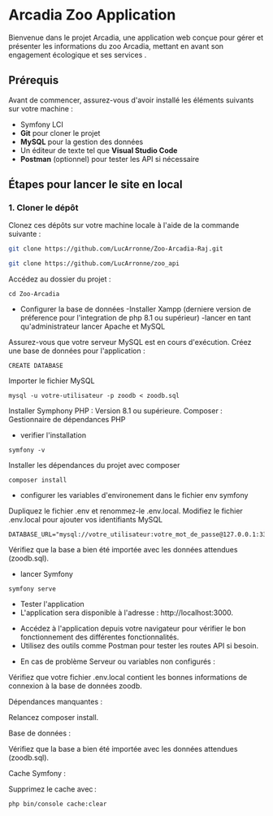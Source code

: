 # Arcadia Zoo Application

Bienvenue dans le projet Arcadia, une application web conçue pour gérer et présenter les informations du zoo Arcadia, mettant en avant son engagement écologique et ses services .

## Prérequis

Avant de commencer, assurez-vous d'avoir installé les éléments suivants sur votre machine :

- Symfony LCI
- **Git** pour cloner le projet
- **MySQL**  pour la gestion des données
- Un éditeur de texte tel que **Visual Studio Code**
- **Postman** (optionnel) pour tester les API si nécessaire

## Étapes pour  lancer le site en local

### 1. Cloner le dépôt

Clonez ces dépôts sur votre machine locale à l'aide de la commande suivante :

``` bash
git clone https://github.com/LucArronne/Zoo-Arcadia-Raj.git
```
```bash
git clone https://github.com/LucArronne/zoo_api
```


Accédez au dossier du projet :

```
cd Zoo-Arcadia
```
- Configurer la base de données
-Installer Xampp (derniere version de préference pour l'integration de php 8.1 ou supérieur)
-lancer en tant qu'administrateur
lancer Apache et MySQL

Assurez-vous que votre serveur MySQL est en cours d'exécution.
Créez une base de données pour l'application :

```
CREATE DATABASE

```
Importer le fichier MySQL

```
mysql -u votre-utilisateur -p zoodb < zoodb.sql
```

Installer Symphony
PHP : Version 8.1 ou supérieure.
Composer : Gestionnaire de dépendances PHP

- verifier l'installation 
```
symfony -v
```
Installer les dépendances du projet avec composer 
````
composer install
````
 - configurer les variables d'environement dans le fichier env symfony

Dupliquez le fichier .env et renommez-le .env.local.
Modifiez le fichier .env.local pour ajouter vos identifiants MySQL
```
DATABASE_URL="mysql://votre_utilisateur:votre_mot_de_passe@127.0.0.1:3306/zoodb"
```
Vérifiez que la base a bien été importée avec les données attendues (zoodb.sql).
 
- lancer Symfony 
```
symfony serve
```

- Tester l'application
- L'application sera disponible à l'adresse : http://localhost:3000.
* Accédez à l'application depuis votre navigateur pour vérifier le bon fonctionnement des différentes fonctionnalités.
* Utilisez des outils comme Postman pour tester les routes API si besoin.

- En cas de problème
Serveur ou variables non configurés :

Vérifiez que votre fichier .env.local contient les bonnes informations de connexion à la base de données zoodb.

Dépendances manquantes :

Relancez composer install.

Base de données :

Vérifiez que la base a bien été importée avec les données attendues (zoodb.sql).

Cache Symfony :

Supprimez le cache avec :
```
php bin/console cache:clear

```

